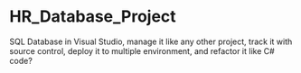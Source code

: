 # HR_Database_Project
SQL Database in Visual Studio, manage it like any other project, track it with source control, deploy it to multiple environment, and refactor it like C# code? 

